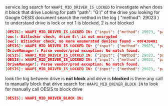 
# 

service.log search for `WAAPI_MID_DRIVER_IS_LOCKED` to investigate when does it block that drive
Looking for path "path": "G:\\" of the drive you looking for
Google OESIS document  search the method in the log ( "method": 29023 ) to understand drive is lock or not
1 is blocked, 2 is not blocked
```json
[OESIS]: WAAPI_MID_DRIVER_IS_LOCKED IN: {"input": {"method": 29023, "path": "G:\\"}} - OUT: {"result": {"code": 2, "method": 29023, "timestamp": "1725940757", "timing": 0}}
[owc]: Bitlocker check, drive E:\ is not encrypted
[owc]: BitLocker check, no more enumerated devices found - 00F430401
[OESIS]: WAAPI_MID_DRIVER_IS_LOCKED IN: {"input": {"method": 29023, "path": "E:\\"}} - OUT: {"result": {"code": 1, "method": 29023, "timestamp": "1725940912", "timing": 0}}
[DriveManager]: Parse vendor/prod exception: No match found.
[OESIS]: WAAPI_MID_DRIVER_IS_LOCKED IN: {"input": {"method": 29023, "path": "\\\\?\\Volume{d7c49ccd-d738-4081-a730-79f574f1d3b5}\\"}} - OUT: {"result": {"code": 1, "method": 29023, "timestamp": "1725940912", "timing": 16}}
[OESIS]: WAAPI_MID_DRIVER_IS_LOCKED IN: {"input": {"method": 29023, "path": "D:\\"}} - OUT: {"result": {"code": 1, "method": 29023, "timestamp": "1725940912", "timing": 0}}
[DriveManager]: Parse vendor/prod exception: No match found.
[OESIS]: WAAPI_MID_DRIVER_IS_LOCKED IN: {"input": {"method": 29023, "path": "G:\\"}} - OUT: {"result": {"code": 1, "method": 29023, "timestamp": "1725940912", "timing": 16}}
```
look the log between drive is **not block** and drive is **blocked**
is there any call to manually block that drive
search for:  `WAAPI_MID_DRIVER_BLOCK IN` to look for manually call OESIS to block drive

```json
[OESIS]: WAAPI_MID_DRIVER_BLOCK IN:
```